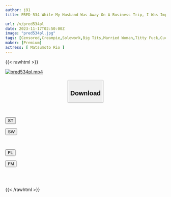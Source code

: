 ```yaml
---
author: j91
title: PRED-534 While My Husband Was Away On A Business Trip, I Was Impregnated And Creampied By My Obscene Father-in-law And Ended Up Cumming Over And Over Again... Riho Matsumoto

url: /v/pred534pl
date: 2023-11-17T02:50:00Z
image: "pred534pl.jpg"
tags: [Censored,Creampie,Solowork,Big Tits,Married Woman,Titty Fuck,Cuckold	 ]
maker: [Premium]
actress: [ Matsumoto Rio ]
---
```



{{< rawhtml >}}

<div class="video" data-videoid="bwmyokVKPxFPA4d">
    <a href="javascript:;">
        <img src="https://my.j91.asia/v/pred534pl/pred534pl.jpg" width="WIDTH" height="HEIGHT" alt="pred534pl.mp4" loading="lazy">
    </a>
</div>

<script type="text/javascript" src="https://j91.asia/asset/on-demand-st.js"></script>

<br>
  <link rel="stylesheet" href="https://j91.asia/asset/bs5.css">
  
  <center>
  <button class="btn btn-primary" type="button" data-bs-toggle="collapse" data-bs-target=".multi-collapse" aria-expanded="false" aria-controls="multiCollapseExample1 multiCollapseExample2"><h2>Download</h2></button></center>
</p>
<div class="row">
  <div class="col">
    <div class="collapse multi-collapse" id="multiCollapseExample1">
      <div class="card card-body">
	      	      <br>
<div class="buttons">  
<p><a href="https://streamtape.to/v/bwmyokVKPxFPA4d" target="_blank"><button class="btn-hover color-3"><i class="fa fa-download"></i> ST</button></a></p>
<p><a href="https://sfastwish.com/s5momj1edetm" target="_blank"><button class="btn-hover color-2"><i class="fa fa-download"></i> SW</button></a></p></div>
    </div>
  </div>
</div>
  <div class="col">
    <div class="collapse multi-collapse" id="multiCollapseExample2">
      <div class="card card-body">
	      <br>
<div class="buttons">
<p><a href="javascript:;" target="_blank"><button class="btn-hover color-9"><i class="fa fa-download"></i> FL</button></a></p>
<p><a href="javascript:;" target="_blank"><button class="btn-hover color-8"><i class="fa fa-download"></i> FM</button></a></p></div>
<br><br>
      </div>
    </div>
  </div>
</div>

{{< /rawhtml >}}
